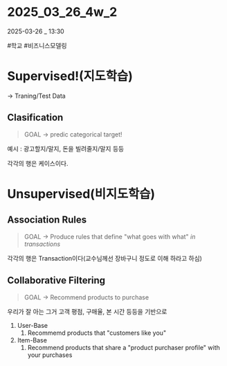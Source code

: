 
# 2025_03_26_4w_2

2025-03-26 _ 13:30

#학교 #비즈니스모델링 

# Supervised!(지도학습)
-> Traning/Test Data
## Clasification

> GOAL -> predic categorical target!

예시 : 
광고할지/말지, 돈을 빌려줄지/말지 등등

각각의 행은 케이스이다.


# Unsupervised(비지도학습)

## Association Rules

> GOAL -> Produce rules that define "what goes with what" _in transactions_

각각의 행은 Transaction이다(교수님께선 장바구니 정도로 이해 하라고 하심)

## Collaborative Filtering

> GOAL -> Recommend products to purchase

우리가 잘 아는 그거
고객 평점, 구매율, 본 시간 등등을 기반으로 

1. User-Base
	1. Recommemd products that "customers like you"
2. Item-Base
	1. Recommend products that share a "product purchaser profile" with your purchases

